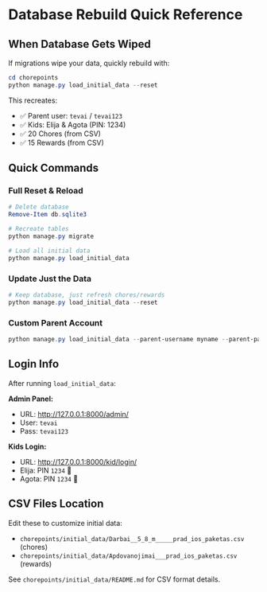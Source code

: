 # Database Rebuild Quick Reference

## When Database Gets Wiped

If migrations wipe your data, quickly rebuild with:

```powershell
cd chorepoints
python manage.py load_initial_data --reset
```

This recreates:
- ✅ Parent user: `tevai` / `tevai123`
- ✅ Kids: Elija & Agota (PIN: 1234)
- ✅ 20 Chores (from CSV)
- ✅ 15 Rewards (from CSV)

## Quick Commands

### Full Reset & Reload
```powershell
# Delete database
Remove-Item db.sqlite3

# Recreate tables
python manage.py migrate

# Load all initial data
python manage.py load_initial_data
```

### Update Just the Data
```powershell
# Keep database, just refresh chores/rewards
python manage.py load_initial_data --reset
```

### Custom Parent Account
```powershell
python manage.py load_initial_data --parent-username myname --parent-password mypass123
```

## Login Info

After running `load_initial_data`:

**Admin Panel:**
- URL: http://127.0.0.1:8000/admin/
- User: `tevai`
- Pass: `tevai123`

**Kids Login:**
- URL: http://127.0.0.1:8000/kid/login/
- Elija: PIN `1234` 🚀
- Agota: PIN `1234` 🌸

## CSV Files Location

Edit these to customize initial data:
- `chorepoints/initial_data/Darbai__5_8_m_____prad_ios_paketas.csv` (chores)
- `chorepoints/initial_data/Apdovanojimai___prad_ios_paketas.csv` (rewards)

See `chorepoints/initial_data/README.md` for CSV format details.
